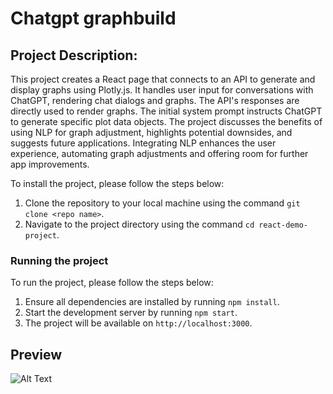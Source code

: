 # Chatgpt graphbuild

## Project Description:

This project creates a React page that connects to an API to generate and display graphs using Plotly.js. It handles user input for conversations with ChatGPT, rendering chat dialogs and graphs. The API's responses are directly used to render graphs.
The initial system prompt instructs ChatGPT to generate specific plot data objects. The project discusses the benefits of using NLP for graph adjustment, highlights potential downsides, and suggests future applications.
Integrating NLP enhances the user experience, automating graph adjustments and offering room for further app improvements.


To install the project, please follow the steps below:

1. Clone the repository to your local machine using the command `git clone <repo name>`.
2. Navigate to the project directory using the command `cd react-demo-project`.

### Running the project

To run the project, please follow the steps below:

1. Ensure all dependencies are installed by running `npm install`.
2. Start the development server by running `npm start`.
3. The project will be available on `http://localhost:3000`.


 ## Preview
![Alt Text]('https://i.imgur.com/g8IiCGB.gif')
